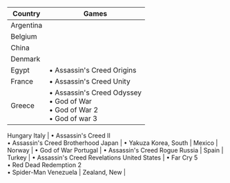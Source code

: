 |Country|Games|
|---|---|
Argentina |
Belgium |
China |
Denmark |
Egypt | • Assassin's Creed Origins 
France | • Assassin's Creed Unity 
Greece | • Assassin's Creed Odyssey<br/>• God of War<br/>• God of War 2<br/>• God of war 3
Hungary 
Italy | • Assassin's Creed II<br/>• Assassin's Creed Brotherhood 
Japan | • Yakuza
Korea, South |
Mexico |
Norway | • God of War 
Portugal | • Assassin's Creed Rogue 
Russia |
Spain |
Turkey | • Assassin's Creed Revelations
United States | • Far Cry 5<br/>• Red Dead Redemption 2<br/>• Spider-Man
Venezuela | 
Zealand, New | 
